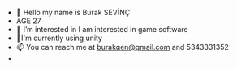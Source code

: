 - 👋 Hello my name is Burak SEVİNÇ
-  AGE 27
- 👀 I’m interested in I am interested in game software
- 🌱I'm currently using unity
- 📫  You can reach me at burakqen@gmail.com and 5343331352 
- 
<!---
buraksv44/buraksv44 is a ✨ special ✨ repository because its `README.md` (this file) appears on your GitHub profile.
You can click the Preview link to take a look at your changes.
--->
